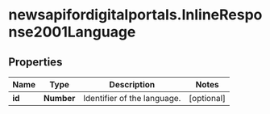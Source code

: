# newsapifordigitalportals.InlineResponse2001Language

## Properties

Name | Type | Description | Notes
------------ | ------------- | ------------- | -------------
**id** | **Number** | Identifier of the language. | [optional] 


